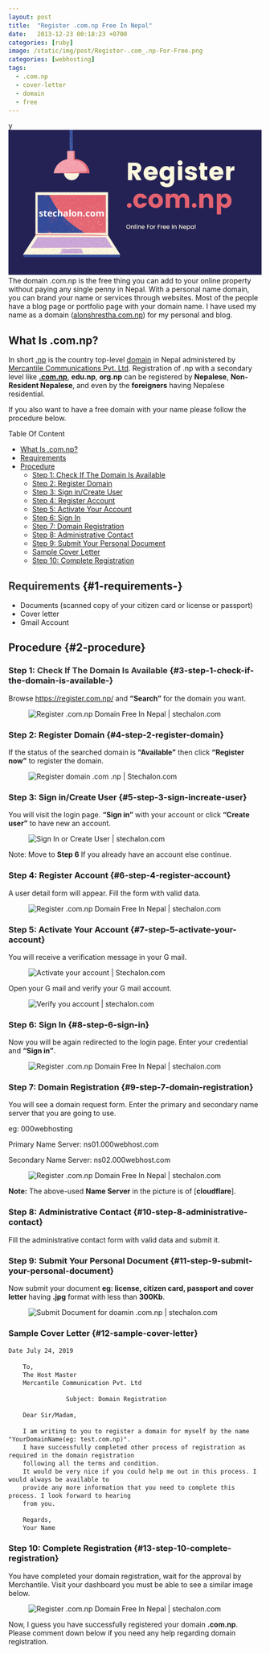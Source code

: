 ```yaml
---
layout: post
title:  "Register .com.np Free In Nepal"
date:   2013-12-23 00:18:23 +0700
categories: [ruby]
image: /static/img/post/Register-.com_.np-For-Free.png
categories: [webhosting]
tags:
  - .com.np
  - cover-letter
  - domain
  - free
---
```


y
![Register.com.np For Free In Nepal](/static/img/post/Register-.com_.np-For-Free.png)
The domain .com.np is the free thing you can add to your online property without paying any single penny in Nepal. With a personal name domain, you can brand your name or services through websites. Most of the people have a blog page or portfolio page with your domain name. I have used my name as a domain (<a rel="noreferrer noopener" href="http://alonshrestha.com.np/" target="_blank">alonshrestha.com.np</a>) for my personal and blog. 

## What Is .com.np?

In short <a rel="noreferrer noopener" href="https://en.wikipedia.org/wiki/.np" target="_blank">.np</a> is the country top-level <a rel="noreferrer noopener" href="http://babbaldeals.com/tag/domain" target="_blank">domain</a> in Nepal administered by <a rel="noreferrer noopener" href="http://mos.com.np/" target="_blank">Mercantile Communications Pvt. Ltd</a>. Registration of .np with a secondary level like **<a rel="noreferrer noopener" href="http://stechalon.com/tag/.com.np" target="_blank">.com.np</a>**, **edu.np**, **org.np** can be registered by **Nepalese**, **Non-Resident Nepalese**, and even by the **foreigners** having Nepalese residential. 

If you also want to have a free domain with your name please follow the procedure below. 

<div class="ub_table-of-contents" data-showtext="show" data-hidetext="hide" id="ub_table-of-contents-9a3762da-789d-49e5-afe0-84b8c5e82c7d">
  <div class="ub_table-of-contents-header">
    <div class="ub_table-of-contents-title">
      Table Of Content
    </div>
  </div>
  
  <div class="ub_table-of-contents-container ub_table-of-contents-1-column ">
    <ul>
      <li>
        <a href=https://stechalon.com/register-com-np-domain-free-in-nepal/#0-what-is-comnp->What Is .com.np?</a>
      </li>
      <li>
        <a href=https://stechalon.com/register-com-np-domain-free-in-nepal/#1-requirements->Requirements</a>
      </li>
      <li>
        <a href=https://stechalon.com/register-com-np-domain-free-in-nepal/#2-procedure>Procedure</a><ul>
          <li>
            <a href=https://stechalon.com/register-com-np-domain-free-in-nepal/#3-step-1-check-if-the-domain-is-available->Step 1: Check If The Domain Is Available</a>
          </li>
          <li>
            <a href=https://stechalon.com/register-com-np-domain-free-in-nepal/#4-step-2-register-domain>Step 2: Register Domain</a>
          </li>
          <li>
            <a href=https://stechalon.com/register-com-np-domain-free-in-nepal/#5-step-3-sign-increate-user>Step 3: Sign in/Create User</a>
          </li>
          <li>
            <a href=https://stechalon.com/register-com-np-domain-free-in-nepal/#6-step-4-register-account>Step 4: Register Account</a>
          </li>
          <li>
            <a href=https://stechalon.com/register-com-np-domain-free-in-nepal/#7-step-5-activate-your-account>Step 5: Activate Your Account</a>
          </li>
          <li>
            <a href=https://stechalon.com/register-com-np-domain-free-in-nepal/#8-step-6-sign-in>Step 6: Sign In</a>
          </li>
          <li>
            <a href=https://stechalon.com/register-com-np-domain-free-in-nepal/#9-step-7-domain-registration>Step 7: Domain Registration</a>
          </li>
          <li>
            <a href=https://stechalon.com/register-com-np-domain-free-in-nepal/#10-step-8-administrative-contact>Step 8: Administrative Contact</a>
          </li>
          <li>
            <a href=https://stechalon.com/register-com-np-domain-free-in-nepal/#11-step-9-submit-your-personal-document>Step 9: Submit Your Personal Document</a>
          </li>
          <li>
            <a href=https://stechalon.com/register-com-np-domain-free-in-nepal/#12-sample-cover-letter>Sample Cover Letter</a>
          </li>
          <li>
            <a href=https://stechalon.com/register-com-np-domain-free-in-nepal/#13-step-10-complete-registration>Step 10: Complete Registration</a>
          </li>
        </ul>
      </li>
    </ul>
  </div>
</div>

## <span style="color:#313131" class="tadv-color">Requirements</span> {#1-requirements-}

  * Documents (scanned copy of your citizen card or license or passport)
  * Cover letter
  * Gmail Account

## Procedure {#2-procedure}

### **Step 1:** <span style="color:#313131" class="tadv-color">Check If The Domain Is Available</span> {#3-step-1-check-if-the-domain-is-available-}

Browse <a rel="noreferrer noopener" href="https://register.com.np/" target="_blank">https://register.com.np/</a> and **“Search”** for the domain you want.<figure class="wp-block-image size-large">

![Register .com.np Domain Free In Nepal | stechalon.com](https://raw.githubusercontent.com/alonshrestha/stechalonPostPic/master/Register.com.np/1.png) </figure> 

### **Step 2:** Register Domain {#4-step-2-register-domain}

If the status of the searched domain is **“Available”** then click **“Register now”** to register the domain.<figure class="wp-block-image size-large">

![Register domain .com .np | Stechalon.com](https://raw.githubusercontent.com/alonshrestha/stechalonPostPic/master/Register.com.np/2.png) </figure> 

### **Step 3:** Sign in/Create User {#5-step-3-sign-increate-user}

You will visit the login page. **“Sign in”** with your account or click **“Create user”** to have new an account.<figure class="wp-block-image size-large">

![Sign In or Create User | stechalon.com](https://raw.githubusercontent.com/alonshrestha/stechalonPostPic/master/Register.com.np/3.png) </figure> 

<div class="ub-styled-box ub-notification-box" id="ub-styled-box-885be2c4-8818-4f8e-b89a-aee4d6403161">
  <div class="ub-notification-text">
    Note: Move to <strong>Step 6</strong> If you already have an account else continue.
  </div>
</div>

### **Step 4:** Register Account {#6-step-4-register-account}

A user detail form will appear. Fill the form with valid data.<figure class="wp-block-image size-large">

![Register .com.np Domain Free In Nepal | stechalon.com](https://github.com/alonshrestha/stechalonPostPic/blob/master/Register.com.np/4.png?raw=true) </figure> 

### **Step 5:** Activate Your Account {#7-step-5-activate-your-account}

You will receive a verification message in your G mail.<figure class="wp-block-image size-large">

![Activate your account | Stechalon.com](https://github.com/alonshrestha/stechalonPostPic/blob/master/Register.com.np/5.png?raw=true) </figure> 

Open your G mail and verify your G mail account.<figure class="wp-block-image size-large">

![Verify you account | stechalon.com](https://github.com/alonshrestha/stechalonPostPic/blob/master/Register.com.np/6.png?raw=true) </figure> 

### **Step 6:** Sign In {#8-step-6-sign-in}

Now you will be again redirected to the login page. Enter your credential and **“Sign in”**.<figure class="wp-block-image size-large">

![Register .com.np Domain Free In Nepal | stechalon.com](https://github.com/alonshrestha/stechalonPostPic/blob/master/Register.com.np/7.png?raw=true) </figure> 

### **Step 7:** Domain Registration {#9-step-7-domain-registration}

You will see a domain request form. Enter the primary and secondary name server that you are going to use.

eg: 000webhosting

Primary Name Server: ns01.000webhost.com

Secondary Name Server: ns02.000webhost.com<figure class="wp-block-image size-large">

![Register .com.np Domain Free In Nepal | stechalon.com](https://github.com/alonshrestha/stechalonPostPic/blob/master/Register.com.np/8.png?raw=true) </figure> 

<div class="ub-styled-box ub-notification-box" id="ub-styled-box-893a51ee-c89c-4aef-99ad-8c0389c2449c">
  <div class="ub-notification-text">
    <strong>Note:</strong> The above-used <strong>Name Server</strong> in the picture is of [<strong>cloudflare</strong>].
  </div>
</div>

### **Step 8:** Administrative Contact {#10-step-8-administrative-contact}

Fill the administrative contact form with valid data and submit it.

### **Step 9:** Submit Your Personal Document {#11-step-9-submit-your-personal-document}

Now submit your document **eg: license, citizen card, passport and cover letter** having **.jpg** format with less than **300Kb**.<figure class="wp-block-image size-large">

![Submit Document for doamin .com.np | stechalon.com](https://github.com/alonshrestha/stechalonPostPic/blob/master/Register.com.np/11.png?raw=true) </figure> 

### Sample Cover Letter {#12-sample-cover-letter}

<pre class="wp-block-code"><code>Date July 24, 2019

	To,
	The Host Master
	Mercantile Communication Pvt. Ltd
	
				Subject: Domain Registration

	Dear Sir/Madam,

	I am writing to you to register a domain for myself by the name "YourDomainName(eg: test.com.np)".
	I have successfully completed other process of registration as required in the domain registration
	following all the terms and condition.
	It would be very nice if you could help me out in this process. I would always be available to
	provide any more information that you need to complete this process. I look forward to hearing
	from you.

	Regards,
	Your Name</code></pre>

### **Step 10:** Complete Registration {#13-step-10-complete-registration}

You have completed your domain registration, wait for the approval by Merchantile. Visit your dashboard you must be able to see a similar image below.<figure class="wp-block-image size-large">

![Register .com.np Domain Free In Nepal | stechalon.com](https://github.com/alonshrestha/stechalonPostPic/blob/master/Register.com.np/12.png?raw=true) </figure> 

<div class="ub-styled-box ub-notification-box" id="ub-styled-box-0073535e-228e-496c-920f-25dd4bfac5a8">
  <div class="ub-notification-text">
    Now, I guess you have successfully registered your domain <strong>.com.np</strong>. Please comment down below if you need any help regarding domain registration.
  </div>
</div>